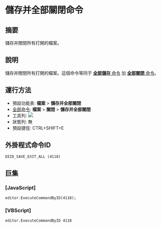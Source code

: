 # 儲存并全部關閉命令

## 摘要

儲存并關閉所有打開的檔案。

## 說明

儲存并關閉所有打開的檔案。這個命令等同于 [**全部儲存** 命令](file_save_all) 加 [**全部關閉** 命令](exit_all)。

## 運行方法

- 預設功能表: **檔案** \> **儲存并全部關閉**
- [全部命令](../tools/all_commands): **檔案** \> **關閉**
\> **儲存并全部關閉**
- 工具列: ![](../../images/saveexitall..png)
- 狀態列: 無
- 預設捷徑: CTRL+SHIFT+E

## 外掛程式命令ID

```
EEID_SAVE_EXIT_ALL (4118)
```

## 巨集

### \[JavaScript\]

```
editor.ExecuteCommandByID(4118);
```

### \[VBScript\]

```
editor.ExecuteCommandByID 4118
```

